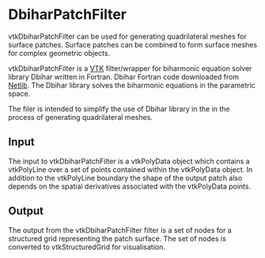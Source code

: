 DbiharPatchFilter
=================

vtkDbiharPatchFilter can be used for generating quadrilateral meshes for surface patches. Surface patches can be combined to form surface meshes for complex geometric objects.

vtkDbiharPatchFilter is a [VTK](http://vtk.org) filter/wrapper for biharmonic equation solver library Dbihar written in Fortran. Dbihar Fortran code downloaded from [Netlib](http://www.netlib.org/bihar/index.html). The Dbihar library solves the biharmonic equations in the parametric space.

The filer is intended to simplify the use of Dbihar library in the in the process of generating quadrilateral meshes.

Input
-----

The input to vtkDbiharPatchFilter is a vtkPolyData object which contains a vtkPolyLine over a set of points contained within the vtkPolyData object. In addition to the vtkPolyLine boundary the shape of the output patch also depends on the spatial derivatives associated with the vtkPolyData points.

Output
------

The output from the vtkDbiharPatchFilter filter is a set of nodes for a structured grid representing the patch surface. The set of nodes is converted to vtkStructuredGrid for visualisation.

